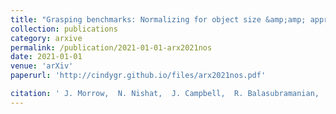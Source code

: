 ```yaml
---
title: "Grasping benchmarks: Normalizing for object size &amp;amp; approximating hand workspaces"
collection: publications
category: arxive
permalink: /publication/2021-01-01-arx2021nos
date: 2021-01-01
venue: 'arXiv'
paperurl: 'http://cindygr.github.io/files/arx2021nos.pdf'

citation: ' J. Morrow,  N. Nishat,  J. Campbell,  R. Balasubramanian,  C. Grimm, '
---
```


